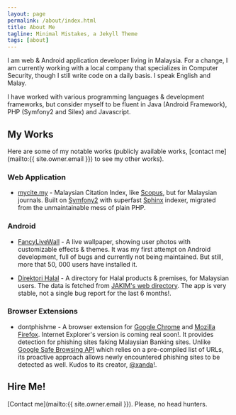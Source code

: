 ```yaml
---
layout: page
permalink: /about/index.html
title: About Me
tagline: Minimal Mistakes, a Jekyll Theme
tags: [about]
---
```


I am web & Android application developer living in Malaysia. For a change, I am currently working with a local company that specializes in Computer Security, though I still write code on a daily basis. I speak English and Malay.

I have worked with various programming languages & development frameworks, but consider myself to be fluent in Java (Android Framework), PHP (Symfony2 and Silex) and Javascript.

## My Works

Here are some of my notable works (publicly available works, [contact me](mailto:{{ site.owner.email }}) to see my other works).

### Web Application

* [mycite.my](http://mycite.my ) - Malaysian Citation Index, like [Scopus](http://www.scopus.com), but for Malaysian journals. Built on [Symfony2](http://symfony.com) with superfast [Sphinx](http://sphinxsearch.com/) indexer, migrated from the unmaintainable mess of plain PHP.

### Android

* [FancyLiveWall](https://play.google.com/store/apps/details?id=com.bulb_vision.wallpaper.fancylivewall&hl=en) - A live wallpaper, showing user photos with customizable effects & themes. It was my first attempt on Android development, full of bugs and currently not being maintained. But still, more that 50, 000 users have installed it.

* [Direktori Halal](https://play.google.com/store/apps/details?id=com.blogspot.aptgetmoo.dhj&hl=en) - A directory for Halal products & premises, for Malaysian users. The data is fetched from [JAKIM's web directory](http://www.halal.gov.my/v3/index.php/ms/direktori-halal-malaysia/126-direktori-halal-malaysia). The app is very stable, not a single bug report for the last 6 months!.

### Browser Extensions

* dontphishme - A browser extension for [Google Chrome](https://chrome.google.com/webstore/detail/dontphishme/ekhmajimailppllbglbkopdjfenocpnl?hl=en) and [Mozilla Firefox](https://www.antiphishing.my/download-addon.php?b=firefox). Internet Explorer's version is coming real soon!. It provides detection for phishing sites faking Malaysian Banking sites. Unlike [Google Safe Browsing API](https://developers.google.com/safe-browsing/) which relies on a pre-compiled list of URLs, its proactive approach allows newly encountered phishing sites to be detected as well. Kudos to its creator, [@xanda](https://twitter.com/xanda)!.

## Hire Me!

[Contact me](mailto:{{ site.owner.email }}). Please, no head hunters.
